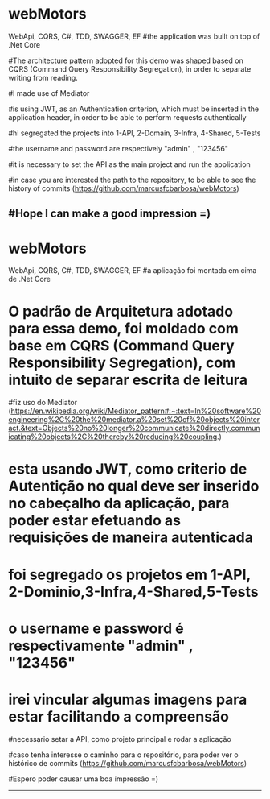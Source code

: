 # webMotors
WebApi, CQRS, C#, TDD, SWAGGER, EF 
#the application was built on top of .Net Core

#The architecture pattern adopted for this demo was shaped based on CQRS (Command Query Responsibility Segregation), in order to separate writing from reading.

#I made use of Mediator

#is using JWT, as an Authentication criterion, which must be inserted in the application header, in order to be able to perform requests authentically

#hi segregated the projects into 1-API, 2-Domain, 3-Infra, 4-Shared, 5-Tests

#the username and password are respectively "admin" , "123456"

#it is necessary to set the API as the main project and run the application

#in case you are interested the path to the repository, to be able to see the history of commits (https://github.com/marcusfcbarbosa/webMotors)

#Hope I can make a good impression =)
-----------------------------------------------------------------------------------------------------------
# webMotors
WebApi, CQRS, C#, TDD, SWAGGER, EF 
#a aplicação foi montada em cima de .Net Core
# O padrão de Arquitetura adotado para essa demo, foi moldado com base em CQRS (Command Query Responsibility Segregation), com intuito de separar escrita de leitura
#fiz uso do Mediator (https://en.wikipedia.org/wiki/Mediator_pattern#:~:text=In%20software%20engineering%2C%20the%20mediator,a%20set%20of%20objects%20interact.&text=Objects%20no%20longer%20communicate%20directly,communicating%20objects%2C%20thereby%20reducing%20coupling.)
# esta usando JWT, como criterio de Autentição no qual deve ser inserido no cabeçalho da aplicação, para poder estar efetuando as requisições de maneira autenticada
# foi segregado os projetos em 1-API, 2-Dominio,3-Infra,4-Shared,5-Tests
# o username e password é respectivamente "admin" , "123456"
# irei vincular algumas imagens para estar facilitando a compreensão

#necessario setar a API, como projeto principal e rodar a aplicação

#caso tenha interesse o caminho para o repositório, para poder ver o histórico de commits (https://github.com/marcusfcbarbosa/webMotors)

#Espero poder causar uma boa impressão  =)

-----------------------------------------------------------------------------------------------------------




